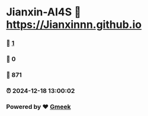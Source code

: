 # Jianxin-AI4S :link: https://Jianxinnn.github.io 
### :page_facing_up: [1](https://Jianxinnn.github.io/tag.html) 
### :speech_balloon: 0 
### :hibiscus: 871 
### :alarm_clock: 2024-12-18 13:00:02 
### Powered by :heart: [Gmeek](https://github.com/Meekdai/Gmeek)

